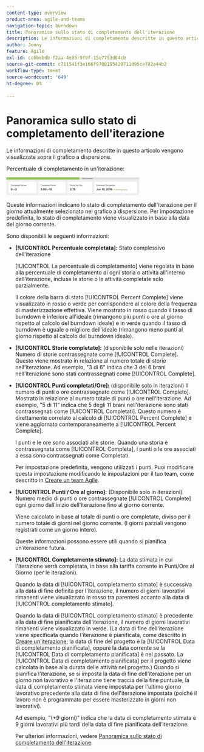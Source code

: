 ```yaml
---
content-type: overview
product-area: agile-and-teams
navigation-topic: burndown
title: Panoramica sullo stato di completamento dell'iterazione
description: Le informazioni di completamento descritte in questo articolo vengono visualizzate sopra il grafico a dispersione.
author: Jenny
feature: Agile
exl-id: cc6bebdb-f2aa-4e85-9f9f-15e7753d84cb
source-git-commit: c711541f3e166f9700195420711d95ce782a44b2
workflow-type: tm+mt
source-wordcount: '649'
ht-degree: 0%

---
```


# Panoramica sullo stato di completamento dell&#39;iterazione

Le informazioni di completamento descritte in questo articolo vengono visualizzate sopra il grafico a dispersione.

Percentuale di completamento in un&#39;iterazione:

![pannello dettagli iterazione](assets/burndown-percentcomplete-350x47.png)

Queste informazioni indicano lo stato di completamento dell&#39;iterazione per il giorno attualmente selezionato nel grafico a dispersione. Per impostazione predefinita, lo stato di completamento viene visualizzato in base alla data del giorno corrente.

Sono disponibili le seguenti informazioni:

* **[!UICONTROL Percentuale completata]:** Stato complessivo dell&#39;iterazione

  [!UICONTROL La percentuale di completamento] viene regolata in base alla percentuale di completamento di ogni storia o attività all&#39;interno dell&#39;iterazione, incluse le storie o le attività completate solo parzialmente.

  Il colore della barra di stato [!UICONTROL Percent Complete] viene visualizzato in rosso o verde per corrispondere al colore della frequenza di masterizzazione effettiva. Viene mostrato in rosso quando il tasso di burndown è inferiore all&#39;ideale (rimangono più punti o ore al giorno rispetto al calcolo del burndown ideale) e in verde quando il tasso di burndown è uguale o migliore dell&#39;ideale (rimangono meno punti al giorno rispetto al calcolo del burndown ideale).

* **[!UICONTROL Storie completate]:** (disponibile solo nelle iterazioni) Numero di storie contrassegnate come [!UICONTROL Complete]. Questo viene mostrato in relazione al numero totale di storie nell&#39;iterazione. Ad esempio, &quot;3 di 6&quot; indica che 3 dei 6 brani nell&#39;iterazione sono stati contrassegnati come [!UICONTROL Complete].
* **[!UICONTROL Punti completati/Ore]:** (disponibile solo in iterazioni) Il numero di punti o ore contrassegnato come [!UICONTROL Completo]. Mostrato in relazione al numero totale di punti o ore nell&#39;iterazione. Ad esempio, &quot;5 di 11&quot; indica che 5 degli 11 brani nell&#39;iterazione sono stati contrassegnati come [!UICONTROL Completati]. Questo numero è direttamente correlato al calcolo di [!UICONTROL Percent Complete] e viene aggiornato contemporaneamente a [!UICONTROL Percent Complete].

  I punti e le ore sono associati alle storie. Quando una storia è contrassegnata come [!UICONTROL Completa], i punti o le ore associati a essa sono contrassegnati come Completati.

  Per impostazione predefinita, vengono utilizzati i punti. Puoi modificare questa impostazione modificando le impostazioni per il tuo team, come descritto in [Creare un team Agile](../../../agile/get-started-with-agile-in-workfront/create-an-agile-team.md).

* **[!UICONTROL Punti / Ore al giorno]:** (Disponibile solo in iterazioni) Numero medio di punti o ore contrassegnate [!UICONTROL Complete] ogni giorno dall&#39;inizio dell&#39;iterazione fino al giorno corrente.

  Viene calcolato in base al totale di punti o ore completate, diviso per il numero totale di giorni nel giorno corrente. (I giorni parziali vengono registrati come un giorno intero).

  Queste informazioni possono essere utili quando si pianifica un’iterazione futura.

* **[!UICONTROL Completamento stimato]:** La data stimata in cui l&#39;iterazione verrà completata, in base alla tariffa corrente in Punti/Ore al Giorno (per le iterazioni).

  Quando la data di [!UICONTROL completamento stimato] è successiva alla data di fine definita per l&#39;iterazione, il numero di giorni lavorativi rimanenti viene visualizzato in rosso tra parentesi accanto alla data di [!UICONTROL completamento stimato].

  Quando la data di [!UICONTROL completamento stimato] è precedente alla data di fine pianificata dell&#39;iterazione, il numero di giorni lavorativi rimanenti viene visualizzato in verde. (La data di fine dell&#39;iterazione viene specificata quando l&#39;iterazione è pianificata, come descritto in [Creare un&#39;iterazione](../../../agile/use-scrum-in-an-agile-team/iterations/create-an-iteration.md); la data di fine del progetto è la [!UICONTROL Data di completamento pianificata], oppure la data corrente se la [!UICONTROL Data di completamento pianificata] è nel passato. La [!UICONTROL Data di completamento pianificata] per il progetto viene calcolata in base alla durata delle attività nel progetto.) Quando si pianifica l&#39;iterazione, se si imposta la data di fine dell&#39;iterazione per un giorno non lavorativo e l&#39;iterazione tiene traccia della fine puntuale, la data di completamento stimata viene impostata per l&#39;ultimo giorno lavorativo precedente alla data di fine dell&#39;iterazione impostata (poiché il lavoro non è programmato per essere masterizzato in giorni non lavorativi).

  Ad esempio, &quot;(+9 giorni)&quot; indica che la data di completamento stimata è 9 giorni lavorativi più tardi della data di fine pianificata dell’iterazione.

  Per ulteriori informazioni, vedere [Panoramica sullo stato di completamento dell&#39;iterazione](#Understanding-How-Days-Off-Affect-the-Burndown-Chart).
